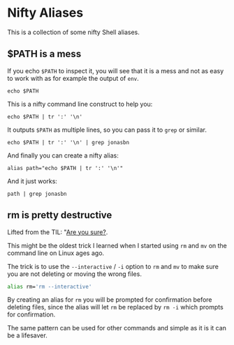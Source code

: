 # Nifty Aliases

This is a collection of some nifty Shell aliases.

## $PATH is a mess

If you echo `$PATH` to inspect it, you will see that it is a mess and not as easy to work with as for example the output of `env`.

```shell
echo $PATH
```

This is a nifty command line construct to help you:

```shell
echo $PATH | tr ':' '\n'
```

It outputs `$PATH` as multiple lines, so you can pass it to `grep` or similar.

```shell
echo $PATH | tr ':' '\n' | grep jonasbn
```

And finally you can create a nifty alias:

```shell
alias path="echo $PATH | tr ':' '\n'"
```

And it just works:

```shell
path | grep jonasbn
```

## rm is pretty destructive

Lifted from the TIL: "[Are you sure?](../rm/are_you_sure.md).

This might be the oldest trick I learned when I started using `rm` and `mv` on the command line on Linux ages ago.

The trick is to use the `--interactive` / `-i` option to `rm` and `mv` to make sure you are not deleting or moving the wrong files.

```bash
alias rm='rm --interactive'
```

By creating an alias for `rm` you will be prompted for confirmation before deleting files, since the alias will let `rm` be replaced by `rm -i` which prompts for confirmation.

The same pattern can be used for other commands and simple as it is it can be a lifesaver.
